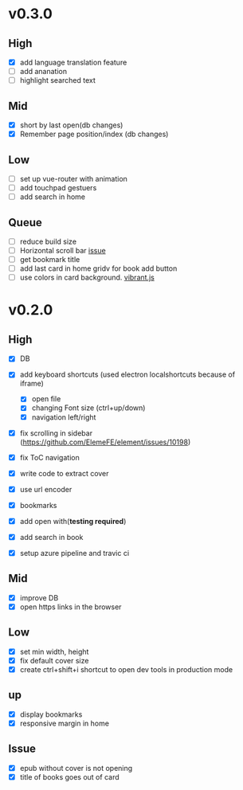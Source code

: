 # v0.3.0

## High
- [x] add language translation feature
- [ ] add ananation 
- [ ] highlight searched text 

## Mid
- [x] short by last open(db changes)
- [x] Remember page position/index (db changes)

## Low
- [ ] set up vue-router with animation
- [ ] add touchpad gestuers
- [ ] add search in home

## Queue
- [ ] reduce build size
- [ ] Horizontal scroll bar [issue](https://github.com/futurepress/epub.js/issues/744)
- [ ] get bookmark title 
- [ ] add last card in home gridv for book add button 
- [ ] use colors in card background. [vibrant.js](https://jariz.github.io/vibrant.js/)

# v0.2.0

## High

- [x] DB
- [x] add keyboard shortcuts (used electron localshortcuts because of iframe)
  - [x] open file
  - [x] changing Font size (ctrl+up/down)
  - [x] navigation left/right
- [x] fix scrolling in sidebar (https://github.com/ElemeFE/element/issues/10198)
- [x] fix ToC navigation
- [x] write code to extract cover
- [x] use url encoder
- [x] bookmarks
- [x] add open with(**testing required**)
- [x] add search in book
- [x] setup azure pipeline and travic ci


## Mid

- [x] improve DB
- [x] open https links in the browser

## Low

- [x] set min width, height
- [x] fix default cover size
- [x] create ctrl+shift+i shortcut to open dev tools in production mode

## up

- [x] display bookmarks
- [x] responsive margin in home

## Issue

- [x] epub without cover is not opening
- [x] title of books goes out of card
